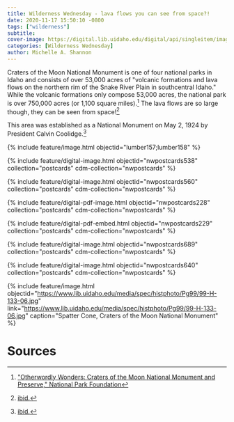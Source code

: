 ```yaml
---
title: Wilderness Wednesday - lava flows you can see from space?!
date: 2020-11-17 15:50:10 -0800
tags: ["wilderness"]
subtitle: 
cover-image: https://digital.lib.uidaho.edu/digital/api/singleitem/image/pdf/nwpostcards/229/default.png
categories: [Wilderness Wednesday]
author: Michelle A. Shannon
---
```


Craters of the Moon National Monument is one of four national parks in Idaho and consists of over 53,000 acres of "volcanic formations and lava flows on the northern rim of the Snake River Plain in southcentral Idaho." While the volcanic formations only compose 53,000 acres, the national park is over 750,000 acres (or 1,100 square miles).[^1] The lava flows are so large though, they can be seen from space![^2]

This area was established as a National Monument on May 2, 1924 by President Calvin Coolidge.[^3]

{% include feature/image.html objectid="lumber157;lumber158" %}

{% include feature/digital-image.html objectid="nwpostcards538" collection="postcards" cdm-collection="nwpostcards" %}

{% include feature/digital-image.html objectid="nwpostcards560" collection="postcards" cdm-collection="nwpostcards" %}

{% include feature/digital-pdf-image.html objectid="nwpostcards228" collection="postcards" cdm-collection="nwpostcards" %}

{% include feature/digital-pdf-embed.html objectid="nwpostcards229" collection="postcards" cdm-collection="nwpostcards" %}

{% include feature/digital-image.html objectid="nwpostcards689" collection="postcards" cdm-collection="nwpostcards" %}

{% include feature/digital-image.html objectid="nwpostcards640" collection="postcards" cdm-collection="nwpostcards" %}

<!--- DEVIN: the below image is from Hist Photo. Is that technically a digital collection or is the image.html include correct? --->

{% include feature/image.html objectid="https://www.lib.uidaho.edu/media/spec/histphoto/Pg99/99-H-133-06.jpg" link="https://www.lib.uidaho.edu/media/spec/histphoto/Pg99/99-H-133-06.jpg" caption="Spatter Cone, Craters of the Moon National Monument" %}


# Sources

[^1]: ["Otherwordly Wonders: Craters of the Moon National Monument and Preserve," National Park Foundation](https://www.nationalparks.org/explore-parks/craters-moon-national-monument-and-preserve#:~:text=Park%20Information,River%20Plain%20in%20southcentral%20Idaho.)

[^2]: [ibid.](https://www.nationalparks.org/explore-parks/craters-moon-national-monument-and-preserve#:~:text=Park%20Information,River%20Plain%20in%20southcentral%20Idaho.)

[^3]: [ibid.](https://www.nationalparks.org/explore-parks/craters-moon-national-monument-and-preserve#:~:text=Park%20Information,River%20Plain%20in%20southcentral%20Idaho.)